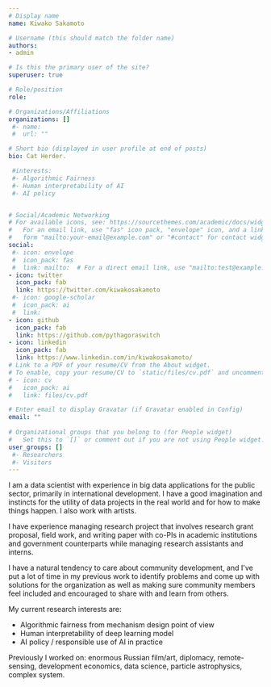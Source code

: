 ```yaml
---
# Display name
name: Kiwako Sakamoto

# Username (this should match the folder name)
authors:
- admin

# Is this the primary user of the site?
superuser: true

# Role/position
role: 

# Organizations/Affiliations
organizations: []
 #- name: 
 #  url: ""

# Short bio (displayed in user profile at end of posts)
bio: Cat Herder.

 #interests:
 #- Algorithmic Fairness
 #- Human interpretability of AI
 #- AI policy


# Social/Academic Networking
# For available icons, see: https://sourcethemes.com/academic/docs/widgets/#icons
#   For an email link, use "fas" icon pack, "envelope" icon, and a link in the
#   form "mailto:your-email@example.com" or "#contact" for contact widget.
social:
 #- icon: envelope
 #  icon_pack: fas
 #  link: mailto:  # For a direct email link, use "mailto:test@example.org".
- icon: twitter
  icon_pack: fab
  link: https://twitter.com/kiwakosakamoto
 #- icon: google-scholar
 #  icon_pack: ai
 #  link: 
- icon: github
  icon_pack: fab
  link: https://github.com/pythagoraswitch
- icon: linkedin
  icon_pack: fab
  link: https://www.linkedin.com/in/kiwakosakamoto/
# Link to a PDF of your resume/CV from the About widget.
# To enable, copy your resume/CV to `static/files/cv.pdf` and uncomment the lines below.  
# - icon: cv
#   icon_pack: ai
#   link: files/cv.pdf

# Enter email to display Gravatar (if Gravatar enabled in Config)
email: ""
  
# Organizational groups that you belong to (for People widget)
#   Set this to `[]` or comment out if you are not using People widget.  
user_groups: []
 #- Researchers
 #- Visitors
---
```


I am a data scientist with experience in big data applications for the public sector, primarily in international development. I have a good imagination and instincts for the utility of data projects in the real world and for how to make things happen. I also work with artists.

I have experience managing research project that involves research grant proposal, field work, and writing paper with co-PIs in academic institutions and government counterparts while managing research assistants and interns. 

I have a natural tendency to care about community development, and I've put a lot of time in my previous work to identify problems and come up with solutions for the organization as well as making sure community members feel included and encouraged to share with and learn from others.

My current research interests are:

* Algorithmic fairness from mechanism design point of view
* Human interpretability of deep learning model
* AI policy / responsible use of AI in practice

Previously I worked on:
enormous Russian film/art, diplomacy, remote-sensing, development economics, data science, particle astrophysics, complex system.

